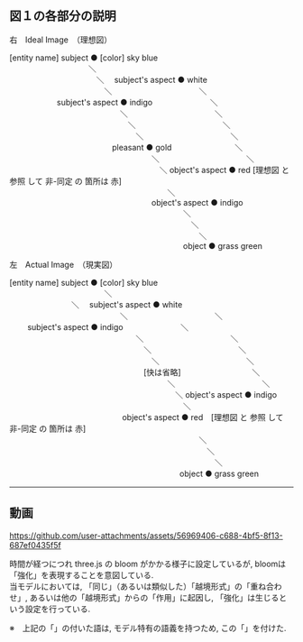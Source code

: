 
図１の各部分の説明  
-------------------  

右　Ideal Image　（理想図）  
  
[entity name] subject ● [color] sky blue  
&emsp;&emsp;&emsp;&emsp;&emsp;&emsp;&emsp;&emsp;&emsp;&emsp;＼  
&emsp;&emsp;&emsp;&emsp;&emsp;&emsp;&emsp;&emsp;&emsp;&emsp;&emsp;＼　  subject's  aspect ● white  
&emsp;&emsp;&emsp;&emsp;&emsp;&emsp;&emsp;&emsp;&emsp;&emsp;&emsp;&emsp;＼　　　　　　　　　　　＼  
&emsp;&emsp;&emsp;&emsp;&emsp;&emsp;subject's  aspect ● indigo　　　　　　　 ＼  
&emsp;&emsp;&emsp;&emsp;&emsp;&emsp;&emsp;&emsp;&emsp;&emsp;&emsp;&emsp;&emsp;&emsp;＼　　　　　　　　　　　＼  
&emsp;&emsp;&emsp;&emsp;&emsp;&emsp;&emsp;&emsp;&emsp;&emsp;&emsp;&emsp;&emsp;&emsp;&emsp;＼　　　　　　　　　　　＼  
&emsp;&emsp;&emsp;&emsp;&emsp;&emsp;&emsp;&emsp;&emsp;&emsp;&emsp;&emsp;&emsp;&emsp;&emsp;&emsp;＼　　　　　　　　　　　＼  
&emsp;&emsp;&emsp;&emsp;&emsp;&emsp;&emsp;&emsp;&emsp;&emsp;&emsp;&emsp;&emsp;pleasant ● gold　　　　　　　　＼  
&emsp;&emsp;&emsp;&emsp;&emsp;&emsp;&emsp;&emsp;&emsp;&emsp;&emsp;&emsp;&emsp;&emsp;&emsp;&emsp;&emsp;&emsp;＼　　　　　　　　　　　＼  
&emsp;&emsp;&emsp;&emsp;&emsp;&emsp;&emsp;&emsp;&emsp;&emsp;&emsp;&emsp;&emsp;&emsp;&emsp;&emsp;&emsp;&emsp;&emsp;＼     object's  aspect ● red [理想図 と 参照 して 非-同定 の 箇所は 赤]  
&emsp;&emsp;&emsp;&emsp;&emsp;&emsp;&emsp;&emsp;&emsp;&emsp;&emsp;&emsp;&emsp;&emsp;&emsp;&emsp;&emsp;&emsp;&emsp;&emsp;＼  
&emsp;&emsp;&emsp;&emsp;&emsp;&emsp;&emsp;&emsp;&emsp;&emsp;&emsp;&emsp;&emsp;&emsp;&emsp;&emsp;&emsp;&emsp;object's aspect ● indigo  
&emsp;&emsp;&emsp;&emsp;&emsp;&emsp;&emsp;&emsp;&emsp;&emsp;&emsp;&emsp;&emsp;&emsp;&emsp;&emsp;&emsp;&emsp;&emsp;&emsp;&emsp;&emsp;＼  
&emsp;&emsp;&emsp;&emsp;&emsp;&emsp;&emsp;&emsp;&emsp;&emsp;&emsp;&emsp;&emsp;&emsp;&emsp;&emsp;&emsp;&emsp;&emsp;&emsp;&emsp;&emsp;&emsp;＼  
&emsp;&emsp;&emsp;&emsp;&emsp;&emsp;&emsp;&emsp;&emsp;&emsp;&emsp;&emsp;&emsp;&emsp;&emsp;&emsp;&emsp;&emsp;&emsp;&emsp;&emsp;&emsp;&emsp;&emsp;＼  
&emsp;&emsp;&emsp;&emsp;&emsp;&emsp;&emsp;&emsp;&emsp;&emsp;&emsp;&emsp;&emsp;&emsp;&emsp;&emsp;&emsp;&emsp;&emsp;&emsp;&emsp;&emsp;object ● grass green  
  
  
  
  
  
  
  
左　Actual Image　（現実図）  
  
  
[entity name] subject ● [color] sky blue  
　　　　　　　　　　　　＼  
   　　	　　        　　　     ＼　  subject's  aspect ● white  
　　　　　　　　　　　　　　＼　　　　　　　　　　　＼  
　　        subject's  aspect ● indigo　　　　　　　 ＼  
　　　　　　　　　　　　　　　　＼　　　　　　　　　　　＼  
　　　　　　　　　　　　　　　　　＼　　　　　　　　　　　＼  
　　　　　　　　　　　　　　　　　　＼　　　　　　　　　　　＼  
　　　　　　　　　　　　　　　　　[快は省略]　　　　　　　　　＼  
　　　　　　　　　　　　　　　　　　　　＼　　　　　　　　　　　＼  
　　　　　　　　　　　　　　　　　　　　　＼     object's  aspect ● indigo  
　　　　　　　　　　　　　　　　　　　　　　＼  
　　　　　　　　　  　　　　　object's aspect ● red　[理想図 と 参照 して 非-同定 の 箇所は 赤]  
　　　　　　　　　　　　　　　　　　　　　　　　＼  
　　　　　　　　　　　　　　　　　　　　　　　　　＼  
　　　　　　　　　　　　　　　　　　　　　　　　　　＼  
　　　　　　　　　　　　　 　　　　    　　　　object ● grass green  



-------------------  
動画  
-------------------  
https://github.com/user-attachments/assets/56969406-c688-4bf5-8f13-687ef0435f5f  
  
時間が経つにつれ three.js の bloom がかかる様子に設定しているが, bloomは「強化」を表現することを意図している.  
当モデルにおいては, 「同じ」（あるいは類似した）「越境形式」の「重ね合わせ」, あるいは他の「越境形式」からの「作用」に起因し, 「強化」は生じるという設定を行っている.  

  
※　上記の「」の付いた語は, モデル特有の語義を持つため, この「」を付けた.


